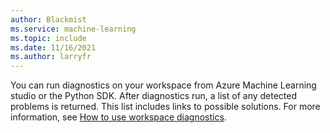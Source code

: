 ```yaml
---
author: Blackmist
ms.service: machine-learning
ms.topic: include
ms.date: 11/16/2021
ms.author: larryfr
---
```


You can run diagnostics on your workspace from Azure Machine Learning studio or the Python SDK. After diagnostics run, a list of any detected problems is returned. This list includes links to possible solutions. For more information, see [How to use workspace diagnostics](../articles/machine-learning/how-to-workspace-diagnostic-api.md).